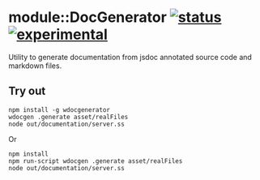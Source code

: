 
# module::DocGenerator [![status](https://github.com/Wandalen/wDocGenerator/workflows/publish/badge.svg)](https://github.com/Wandalen/wDocGenerator/actions?query=workflow%3Apublish) [![experimental](https://img.shields.io/badge/stability-experimental-orange.svg)](https://github.com/emersion/stability-badges#experimental)

Utility to generate documentation from jsdoc annotated source code and markdown files.

## Try out
```
npm install -g wdocgenerator
wdocgen .generate asset/realFiles
node out/documentation/server.ss
```
Or
```
npm install 
npm run-script wdocgen .generate asset/realFiles
node out/documentation/server.ss
```











































